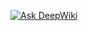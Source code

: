 [![Ask DeepWiki](https://deepwiki.com/badge.svg)](https://deepwiki.com/mandeotv1234/Microservice_Cinema_Booking)
